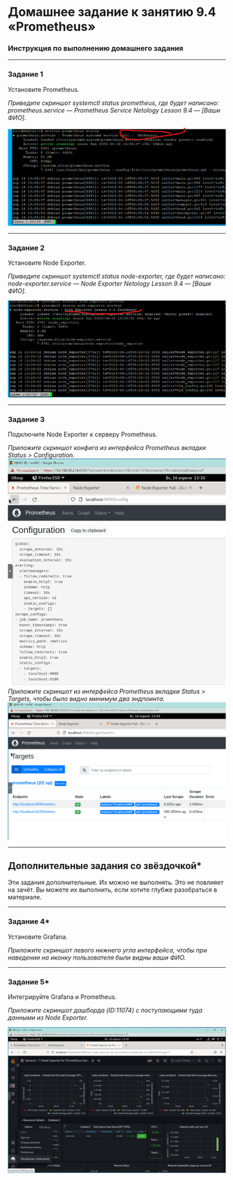 # Домашнее задание к занятию 9.4 «Prometheus»

### Инструкция по выполнению домашнего задания


---

### Задание 1

Установите Prometheus.

*Приведите скриншот systemctl status prometheus, где будет написано: prometheus.service — Prometheus Service Netology Lesson 9.4 — [Ваши ФИО].*

![Status_Prometheus](https://github.com/redeemer271/homework/blob/srlb-14/9-04-1.png)

---

### Задание 2

Установите Node Exporter.

*Приведите скриншот systemctl status node-exporter, где будет написано: node-exporter.service — Node Exporter Netology Lesson 9.4 — [Ваши ФИО].*

![Node-exporter](https://github.com/redeemer271/homework/blob/srlb-14/9-04-2.png)

---

### Задание 3

Подключите Node Exporter к серверу Prometheus.

*Приложите скриншот конфига из интерфейса Prometheus вкладки Status > Configuration.*  
![Node-exporter](https://github.com/redeemer271/homework/blob/srlb-14/9-04-3.png)  
*Приложите скриншот из интерфейса Prometheus вкладки Status > Targets, чтобы было видно минимум два эндпоинта.*  
![Node-exporter](https://github.com/redeemer271/homework/blob/srlb-14/9-04-4.png)  

---
## Дополнительные задания со звёздочкой*

Эти задания дополнительные. Их можно не выполнять. Это не повлияет на зачёт. Вы можете их выполнить, если хотите глубже разобраться в материале.

---

### Задание 4*

Установите Grafana.

*Приложите скриншот левого нижнего угла интерфейса, чтобы при наведении на иконку пользователя были видны ваши ФИО.*

---

### Задание 5*

Интегрируйте Grafana и Prometheus.

*Приложите скриншот дашборда (ID:11074) с поступающими туда данными из Node Exporter.*

![Node-exporter](https://github.com/redeemer271/homework/blob/srlb-14/9-04-5.png)  
